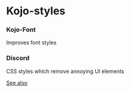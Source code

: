 # Kojo-styles

### Kojo-Font
Improves font styles

### Discord

CSS styles which remove annoying UI elements

[See also](https://gist.github.com/Decimation/08b16652f1a6b675f833bdb038b17755)
